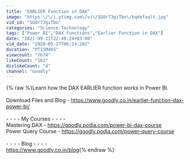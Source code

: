 ```yaml
---
title: "EARLIER Function in DAX"
image: "https:\/\/i.ytimg.com\/vi\/SG0r73giTbo\/hqdefault.jpg"
vid_id: "SG0r73giTbo"
categories: "Science-Technology"
tags: ["Power BI","DAX Functions","Earlier Function in DAX"]
date: "2021-09-21T22:40:24+03:00"
vid_date: "2020-05-27T06:24:28Z"
duration: "PT15M46S"
viewcount: "7674"
likeCount: "181"
dislikeCount: "4"
channel: "Goodly"
---
```

{% raw %}Learn how the DAX EARLIER function works in Power BI.<br /><br />Download Files and Blog - <a rel="nofollow" target="blank" href="https://www.goodly.co.in/earlier-function-dax-power-bi/">https://www.goodly.co.in/earlier-function-dax-power-bi/</a><br /><br />- - - - My Courses - - - -<br />Mastering DAX - <a rel="nofollow" target="blank" href="https://goodly.podia.com/power-bi-dax-course">https://goodly.podia.com/power-bi-dax-course</a><br />Power Query Course - <a rel="nofollow" target="blank" href="https://goodly.podia.com/power-query-course">https://goodly.podia.com/power-query-course</a><br /><br />- - - - Blog - - - - <br /><a rel="nofollow" target="blank" href="https://www.goodly.co.in/blog">https://www.goodly.co.in/blog</a>{% endraw %}
